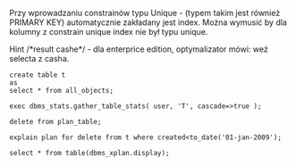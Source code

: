 Przy wprowadzaniu constrainów typu Unique - \(typem takim jest również PRIMARY KEY\) automatycznie zakładany jest index. Można wymusić by dla kolumny z constrain unique index nie był typu unique.

Hint /\*result cashe\*/ - dla enterprice edition, optymalizator mówi: weź selecta z casha.

```
create table t
as
select * from all_objects;
```

```
exec dbms_stats.gather_table_stats( user, 'T', cascade=>true );
```

```
delete from plan_table;
```

```
explain plan for delete from t where created<to_date('01-jan-2009');
```

```
select * from table(dbms_xplan.display);
```



